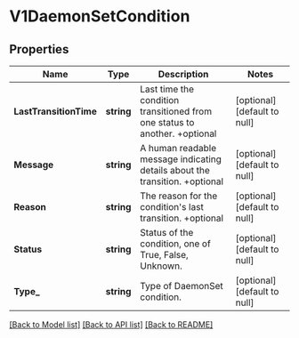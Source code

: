 # V1DaemonSetCondition

## Properties
Name | Type | Description | Notes
------------ | ------------- | ------------- | -------------
**LastTransitionTime** | **string** | Last time the condition transitioned from one status to another. +optional | [optional] [default to null]
**Message** | **string** | A human readable message indicating details about the transition. +optional | [optional] [default to null]
**Reason** | **string** | The reason for the condition&#x27;s last transition. +optional | [optional] [default to null]
**Status** | **string** | Status of the condition, one of True, False, Unknown. | [optional] [default to null]
**Type_** | **string** | Type of DaemonSet condition. | [optional] [default to null]

[[Back to Model list]](../README.md#documentation-for-models) [[Back to API list]](../README.md#documentation-for-api-endpoints) [[Back to README]](../README.md)

